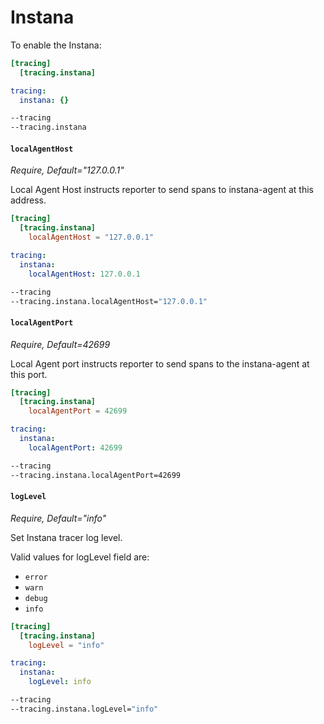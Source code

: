 # Instana

To enable the Instana:

```toml tab="File (TOML)"
[tracing]
  [tracing.instana]
```

```yaml tab="File (YAML)"
tracing:
  instana: {}
```

```bash tab="CLI"
--tracing
--tracing.instana
```

#### `localAgentHost`

_Require, Default="127.0.0.1"_

Local Agent Host instructs reporter to send spans to instana-agent at this address.

```toml tab="File (TOML)"
[tracing]
  [tracing.instana]
    localAgentHost = "127.0.0.1"
```

```yaml tab="File (YAML)"
tracing:
  instana:
    localAgentHost: 127.0.0.1
```

```bash tab="CLI"
--tracing
--tracing.instana.localAgentHost="127.0.0.1"
```

#### `localAgentPort`

_Require, Default=42699_

Local Agent port instructs reporter to send spans to the instana-agent at this port.

```toml tab="File (TOML)"
[tracing]
  [tracing.instana]
    localAgentPort = 42699
```

```yaml tab="File (YAML)"
tracing:
  instana:
    localAgentPort: 42699
```

```bash tab="CLI"
--tracing
--tracing.instana.localAgentPort=42699
```

#### `logLevel`

_Require, Default="info"_

Set Instana tracer log level.

Valid values for logLevel field are:

- `error`
- `warn`
- `debug`
- `info`

```toml tab="File (TOML)"
[tracing]
  [tracing.instana]
    logLevel = "info"
```

```yaml tab="File (YAML)"
tracing:
  instana:
    logLevel: info
```

```bash tab="CLI"
--tracing
--tracing.instana.logLevel="info"
```
